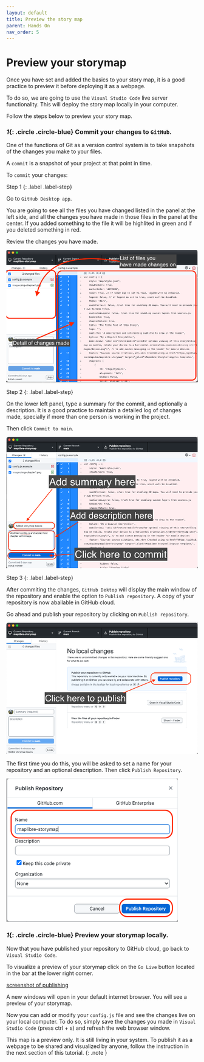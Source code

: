 ```yaml
---
layout: default
title: Preview the story map
parent: Hands On
nav_order: 5
---
```

# Preview your storymap

Once you have set and added the basics to your story map, it is a good practice to preview it before deploying it as a webpage. 

To do so, we are going to use the `Visual Studio Code` live server functionality. This will deploy the story map locally in your computer. 

Follow the steps below to preview your story map.

### *1*{: .circle .circle-blue} Commit your changes to `GitHub`.

One of the functions of Git as a version control system is to take snapshots of the changes you make to your files.

A `commit` is a snapshot of your project at that point in time. 

To `commit` your changes:

Step 1
{: .label .label-step}

Go to `GitHub Desktop app`.

You are going to see all the files you have changed listed in the panel at the left side, and all the changes you have made in those files in the panel at the center. If you added something to the file it will be highlited in green and if you deleted something in red.

Review the changes you have made.

![screenshot of GitHub Desktop](../img/preview1.png)

Step 2
{: .label .label-step}

On the lower left panel, type a summary for the commit, and optionally a description. It is a good practice to maintain a detailed log of changes made, specially if more than one person is working in the project.

Then click `Commit to main`.

![screenshot of commit](../img/preview2.png)

Step 3
{: .label .label-step}

After commiting the changes, `GitHub Dektop` will display the main window of the repository and enable the option to `Publish repository`. A copy of your repository is now abailable in GitHub cloud. 

Go ahead and publish your repository by clicking on `Publish repository`. 

![screenshot of publishing](../img/preview3.png)

The first time you do this, you will be asked to set a name for your repository and an optional description. Then click `Publish Repository`.

![screenshot of publishing](../img/preview4.png)

### *1*{: .circle .circle-blue} Preview your storymap locally.

Now that you have published your repository to GitHub cloud, go back to `Visual Studio Code`.

To visualize a preview of your storymap click on the `Go Live` button located in the bar at the lower right corner.

[screenshot of publishing](../img/preview5.png)

A new windows will open in your default internet browser. You will see a preview of your storymap.

Now you can add or modify your `config.js` file and see the changes live on your local computer. To do so, simply save the changes you made in `Visual Studio Code` (press ctrl + s) and refresh the web browser window.

This map is a preview only. It is still living in your system. To publish it as a webpage to be shared and visualized by anyone, follow the instruction in the next section of this tutorial.
{: .note }